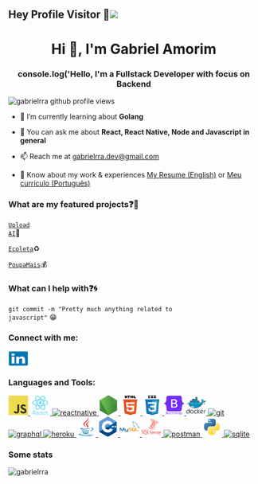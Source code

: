 ## Hey Profile Visitor :eyes:<img src="https://raw.githubusercontent.com/iampavangandhi/iampavangandhi/master/gifs/Hi.gif" width="30px">

<h1 align="center">Hi 👋, I'm Gabriel Amorim</h1>
<h3 align="center">console.log('Hello, I'm a Fullstack Developer with focus on Backend</h3>

<p align="left"> <img src="https://komarev.com/ghpvc/?username=gabrielrra&label=Profile%20views&color=0e75b6&style=flat" alt="gabrielrra github profile views" /> </p>


- 🌱 I’m currently learning about **Golang**
- 💬 You can ask me about **React, React Native, Node and Javascript in general**
- 📫 Reach me at [gabrielrra.dev@gmail.com](mailto:gabrielrra.dev@gmail.com)

- 📄 Know about my work & experiences [My Resume (English)](https://docs.google.com/document/d/18TdIKXjwkw_p64xJc8Q9zmHVvHs8ccDT5RSbxiDGSKY/edit?usp=sharing) or [Meu currículo (Português)](https://docs.google.com/document/d/1s5w1hZ_PDpV4Ed2MONwFQvbVBR-TlzNxi-eLol0HIu8/edit?usp=sharing)

### What are my featured projects❓🚀

<code>[Upload AI](https://github.com/gabrielrra/upload-ai)</code>🤖

<code>[Ecoleta](https://github.com/gabrielrra/Ecoleta_NLW-1)</code>:recycle:

<code>[PoupaMais](https://github.com/gabrielrra/poupamais)</code>:moneybag:

### What can I help with❓🌀
<code>git commit -m "Pretty much anything related to javascript"</code> :grin:

<h3 align="left">Connect with me:</h3>
<p align="left">
<a href="https://www.linkedin.com/in/gabriel-amorim-2021/" target="blank"><img align="center" src="https://raw.githubusercontent.com/devicons/devicon/master/icons/linkedin/linkedin-original.svg" alt="gabrielrra" height="30" width="40" /></a>
</p>

<h3 align="left">Languages and Tools:</h3>
<p align="left">
<a href="https://developer.mozilla.org/en-US/docs/Web/JavaScript" target="_blank"> <img src="https://raw.githubusercontent.com/devicons/devicon/master/icons/javascript/javascript-original.svg" alt="javascript" width="40" height="40"/> </a>
<a href="https://reactjs.org/" target="_blank"> <img src="https://raw.githubusercontent.com/devicons/devicon/master/icons/react/react-original-wordmark.svg" alt="react" width="40" height="40"/> </a>
<a href="https://reactnative.dev/" target="_blank"> <img src="https://reactnative.dev/img/header_logo.svg" alt="reactnative" width="40" height="40"/> </a>
<a href="https://nodejs.org/en/" target="_blank"> <img src="https://raw.githubusercontent.com/devicons/devicon/master/icons/nodejs/nodejs-original.svg" alt="javascript" width="40" height="40"/> </a>
<a href="https://www.w3.org/html/" target="_blank"> <img src="https://raw.githubusercontent.com/devicons/devicon/master/icons/html5/html5-original-wordmark.svg" alt="html5" width="40" height="40"/> </a>
<a href="https://www.w3schools.com/css/" target="_blank"> <img src="https://raw.githubusercontent.com/devicons/devicon/master/icons/css3/css3-original-wordmark.svg" alt="css3" width="40" height="40"/> </a>
<a href="https://getbootstrap.com" target="_blank"> <img src="https://raw.githubusercontent.com/devicons/devicon/master/icons/bootstrap/bootstrap-plain-wordmark.svg" alt="bootstrap" width="40" height="40"/> </a>
<a href="https://www.docker.com/" target="_blank"> <img src="https://raw.githubusercontent.com/devicons/devicon/master/icons/docker/docker-original-wordmark.svg" alt="docker" width="40" height="40"/> </a>
<a href="https://git-scm.com/" target="_blank"> <img src="https://www.vectorlogo.zone/logos/git-scm/git-scm-icon.svg" alt="git" width="40" height="40"/> </a>
<a href="https://graphql.org" target="_blank"> <img src="https://www.vectorlogo.zone/logos/graphql/graphql-icon.svg" alt="graphql" width="40" height="40"/> </a>
<a href="https://heroku.com" target="_blank"> <img src="https://www.vectorlogo.zone/logos/heroku/heroku-icon.svg" alt="heroku" width="40" height="40"/> </a>
<a href="https://www.java.com" target="_blank"> <img src="https://raw.githubusercontent.com/devicons/devicon/master/icons/java/java-original.svg" alt="java" width="40" height="40"/> </a>
<a href="https://www.w3schools.com/cpp/" target="_blank"> <img src="https://raw.githubusercontent.com/devicons/devicon/master/icons/cplusplus/cplusplus-original.svg" alt="cplusplus" width="40" height="40"/> </a>
<a href="https://www.mysql.com/" target="_blank"> <img src="https://raw.githubusercontent.com/devicons/devicon/master/icons/mysql/mysql-original-wordmark.svg" alt="mysql" width="40" height="40"/> </a>
<a href="https://www.microsoft.com/pt-br/sql-server/sql-server-2019" target="_blank"> <img src="https://raw.githubusercontent.com/devicons/devicon/master/icons/microsoftsqlserver/microsoftsqlserver-plain-wordmark.svg" alt="opencv" width="40" height="40"/> </a>
<a href="https://postman.com" target="_blank"> <img src="https://www.vectorlogo.zone/logos/getpostman/getpostman-icon.svg" alt="postman" width="40" height="40"/> </a>
<a href="https://www.python.org" target="_blank"> <img src="https://raw.githubusercontent.com/devicons/devicon/master/icons/python/python-original.svg" alt="python" width="40" height="40"/> </a>
<a href="https://www.sqlite.org/" target="_blank"> <img src="https://www.vectorlogo.zone/logos/sqlite/sqlite-icon.svg" alt="sqlite" width="40" height="40"/> </a>
</p>

### Some stats

<p><img align="left" src="https://github-readme-stats.vercel.app/api?username=gabrielrra&include_all_commits=true&show_icons=true&count_private=true&theme=tokyonight"" alt="gabrielrra" /></p>
